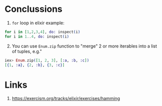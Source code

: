 # Conclussions
1. `for` loop in elixir example:
```elixir
for i in [1,2,3,4], do: inspect(i)
for i in 1..4, do: inspect(i)
```
2. You can use `Enum.zip` function to "merge" 2 or more iterables into a list of tuples, e.g."
```elixir
iex> Enum.zip([1, 2, 3], [:a, :b, :c])
[{1, :a}, {2, :b}, {3, :c}]
```

# Links
1. https://exercism.org/tracks/elixir/exercises/hamming






